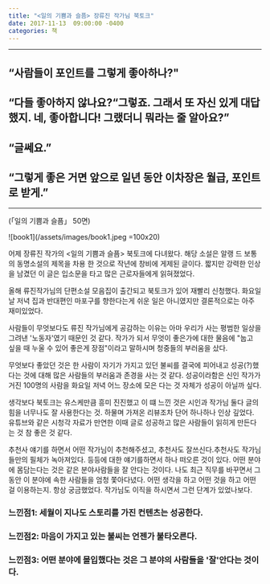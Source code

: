 ```yaml
---
title: "<일의 기쁨과 슬픔> 장류진 작가님 북토크"
date: 2017-11-13  09:00:00 -0400
categories: 책
---
```


--- 

“사람들이 포인트를 그렇게 좋아하나?"
---
“다들 좋아하지 않나요?“그렇죠. 그래서 또 자신 있게 대답했지. 네, 좋아합니다! 그랬더니 뭐라는 줄 알아요?”
---
“글쎄요.”
---
“그렇게 좋은 거면 앞으로 일년 동안 이차장은 월급, 포인트로 받게.” 
---
---
(「일의 기쁨과 슬픔」 50면)

![book1](/assets/images/book1.jpeg =100x20)

어제 장류진 작가의 <일의 기쁨과 슬픔> 북토크에 다녀왔다. 해당 소설은 알랭 드 보통의 동명소설의 제목을 차용 한 것으로 작년에 창비에 게제된 글이다. 짧지만 강력한 인상을 남겼던 이 글은 입소문을 타고 많은 근로자들에게 읽혀졌었다.

올해 류진작가님의 단편소설 모음집이 출간되고 북토크가 있어 재빨리 신청했다. 화요일날 저녁 집과 반대편인 마포구를 향한다는게 쉬운 일은 아니였지만 결론적으로는 아주 재미있었다.

사람들이 무엇보다도 류진 작가님에게 공감하는 이유는 아마 우리가 사는 평범한 일상을 그려낸 '노동자'였기 때문인 것 같다. 작가가 되서 무엇이 좋은가에 대한 물음에 "눕고 싶을 때 누울 수 있어 좋은게 장점"이라고 말하시며 청중들의 부러움을 샀다.

무엇보다 좋았던 것은 한 사람이 자기가 가지고 있던 불씨를 결국에 피어내고 성공(?)했다는 것에 대해 많은 사람들의 부러움과 존경을 사는 것 같다. 성공이라함은 신인 작가가 거진 100명의 사람을 화요일 저녁 어느 장소에 모은 다는 것 자체가 성공이 아닐까 싶다.

생각보다 북토크는 유스케만큼 흥미 진진했고 이 떄 느낀 것은  시인과 작가님 둘다 글의 힘을 너무나도 잘 사용한다는 것. 하물며 가져온 리뷰조차 단어 하나하나 인상 깊었다. 유튜브와 같은 시청각 자료가 만연한 이때  글로 성공하고 많은 사람들이 읽히게 만든다는 것 참 좋은 것 같다.

추천사 얘기를 하면서 어떤 작가님이 추천해주셨고, 추천사도 잘쓰신다.추천사도 작가님들만의 필체가 녹아져있다. 등등에 대한 얘기를하면서 하나 떠오른 것이 있다. 어떤 분야에 몸담는다는 것은 같은 분야사람들을 잘 안다는 것이다. 나도 최근 직무를 바꾸면서 그동안 이 분야에 속한 사람들을 엄청 쫓아다녔다. 어떤 생각을 하고 어떤 것을 하고 어떤걸 이용하는지. 항상 궁금했었다. 작가님도 이직을 하시면서 그런 단계가 있었나보다.

### 느낀점1: 세월이 지나도 스토리를 가진 컨텐츠는 성공한다.
### 느낀점2: 마음이 가지고 있는 불씨는 언젠가 불타오른다.
### 느낀점3: 어떤 분야에 몰입했다는 것은 그 분야의 사람들을 '잘'안다는 것이다.


